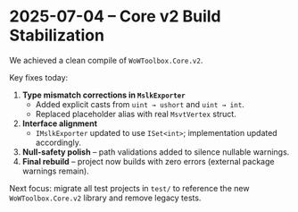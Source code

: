 # 2025-07-04 – Core v2 Build Stabilization

We achieved a clean compile of `WoWToolbox.Core.v2`.

Key fixes today:
1. **Type mismatch corrections in `MslkExporter`**
   * Added explicit casts from `uint → ushort` and `uint → int`.
   * Replaced placeholder alias with real `MsvtVertex` struct.
2. **Interface alignment**
   * `IMslkExporter` updated to use `ISet<int>`; implementation updated accordingly.
3. **Null-safety polish** – path validations added to silence nullable warnings.
4. **Final rebuild** – project now builds with zero errors (external package warnings remain).

Next focus: migrate all test projects in `test/` to reference the new `WoWToolbox.Core.v2` library and remove legacy tests.
